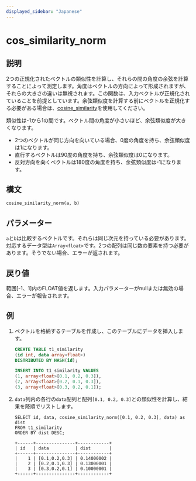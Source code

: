 ```yaml
---
displayed_sidebar: "Japanese"
---
```


# cos_similarity_norm

## 説明

2つの正規化されたベクトルの類似性を計算し、それらの間の角度の余弦を計算することによって測定します。角度はベクトルの方向によって形成されますが、それらの大きさの違いは無視されます。この関数は、入力ベクトルが正規化されていることを前提としています。余弦類似度を計算する前にベクトルを正規化する必要がある場合は、[cosine_similarity](./cos_similarity.md)を使用してください。

類似性は-1から1の間です。ベクトル間の角度が小さいほど、余弦類似度が大きくなります。

- 2つのベクトルが同じ方向を向いている場合、0度の角度を持ち、余弦類似度は1になります。
- 直行するベクトルは90度の角度を持ち、余弦類似度は0になります。
- 反対方向を向くベクトルは180度の角度を持ち、余弦類似度は-1になります。

## 構文

```Haskell
cosine_similarity_norm(a, b)
```

## パラメーター

`a`と`b`は比較するベクトルです。それらは同じ次元を持っている必要があります。対応するデータ型は`Array<float>`です。2つの配列は同じ数の要素を持つ必要があります。そうでない場合、エラーが返されます。

## 戻り値

範囲[-1、1]内のFLOAT値を返します。入力パラメーターがnullまたは無効の場合、エラーが報告されます。

## 例

1. ベクトルを格納するテーブルを作成し、このテーブルにデータを挿入します。

    ```SQL
    CREATE TABLE t1_similarity 
    (id int, data array<float>)
    DISTRIBUTED BY HASH(id);

    INSERT INTO t1_similarity VALUES
    (1, array<float>[0.1, 0.2, 0.3]), 
    (2, array<float>[0.2, 0.1, 0.3]), 
    (3, array<float>[0.3, 0.2, 0.1]);
    ```

2. `data`列内の各行の`data`配列と配列`[0.1, 0.2, 0.3]`との類似性を計算し、結果を降順でリストします。

    ```Plain
    SELECT id, data, cosine_similarity_norm([0.1, 0.2, 0.3], data) as dist
    FROM t1_similarity 
    ORDER BY dist DESC;

    +------+---------------+------------+
    | id   | data          | dist       |
    +------+---------------+------------+
    |    1 | [0.1,0.2,0.3] | 0.14000002 |
    |    2 | [0.2,0.1,0.3] | 0.13000001 |
    |    3 | [0.3,0.2,0.1] | 0.10000001 |
    +------+---------------+------------+
    ```